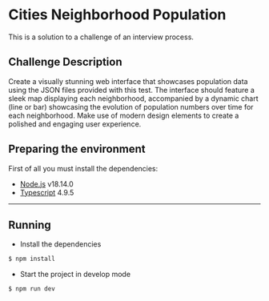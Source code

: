 # Cities Neighborhood Population

This is a solution to a challenge of an interview process. 

## Challenge Description

Create a visually stunning web interface that showcases population data using the JSON files provided with this test. The interface should feature a sleek map displaying each neighborhood, accompanied by a dynamic chart (line or bar) showcasing the evolution of population numbers over time for each neighborhood. Make use of modern design elements to create a polished and engaging user experience.

## Preparing the environment
First of all you must install the dependencies:

- [Node.js](https://nodejs.org/en/blog/release/v18.14.0/) v18.14.0
- [Typescript](https://www.typescriptlang.org/) 4.9.5

---

## Running

- Install the dependencies

```bash
$ npm install
```

- Start the project in develop mode

```bash
$ npm run dev
```

